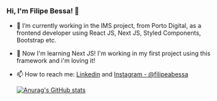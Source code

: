 ### Hi, I'm Filipe Bessa! 👋

- 🔭 I’m currently working in the IMS project, from Porto Digital, as a frontend developer using React JS, Next JS, Styled Components, Bootstrap etc.

- 🌱 Now I'm learning Next JS! I'm working in my first project using this framework and i'm loving it!

- 📫 How to reach me: [Linkedin](https://www.linkedin.com/in/filipe-gbessa/)    and   [Instagram - @filipeabessa](https://www.instagram.com/filipeabessa/?hl=pt-br)
  
  [![Anurag's GitHub stats](https://github-readme-stats.vercel.app/api?username=Filipegbessaa&show_icons=true&theme=dracula)](https://github.com/Filipegbessaa)

<!--
**Filipegbessaa/Filipegbessaa** is a ✨ _special_ ✨ repository because its `README.md` (this file) appears on your GitHub profile.



